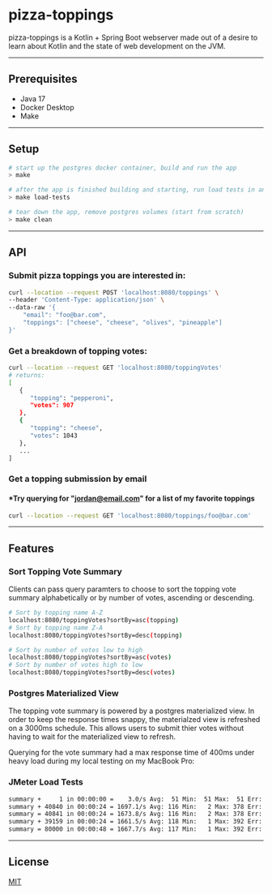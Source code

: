 # pizza-toppings

pizza-toppings is a Kotlin + Spring Boot webserver made out of a desire to learn about Kotlin and the state of web development on the JVM.

---
## Prerequisites
- Java 17
- Docker Desktop
- Make
---

## Setup 

```bash
# start up the postgres docker container, build and run the app
> make

# after the app is finished building and starting, run load tests in another terminal/shell process
> make load-tests

# tear down the app, remove postgres volumes (start from scratch)
> make clean
```
---
## API
### Submit pizza toppings you are interested in:
```bash
curl --location --request POST 'localhost:8080/toppings' \
--header 'Content-Type: application/json' \
--data-raw '{
    "email": "foo@bar.com",
    "toppings": ["cheese", "cheese", "olives", "pineapple"]
}'
```
### Get a breakdown of topping votes:
```bash
curl --location --request GET 'localhost:8080/toppingVotes'
# returns:
[
   {
      "topping": "pepperoni",
      "votes": 907
   },
   {
      "topping": "cheese",
      "votes": 1043
   },
   ...
]
```
### Get a topping submission by email
#### *Try querying for "jordan@email.com" for a list of my favorite toppings
```bash
curl --location --request GET 'localhost:8080/toppings/foo@bar.com'
```
---
## Features
### Sort Topping Vote Summary
Clients can pass query paramters to choose to sort the topping vote summary alphabetically or by number of votes, ascending or descending.
```bash
# Sort by topping name A-Z
localhost:8080/toppingVotes?sortBy=asc(topping)
# Sort by topping name Z-A
localhost:8080/toppingVotes?sortBy=desc(topping)

# Sort by number of votes low to high
localhost:8080/toppingVotes?sortBy=asc(votes)
# Sort by number of votes high to low
localhost:8080/toppingVotes?sortBy=desc(votes)
```
### Postgres Materialized View
The topping vote summary is powered by a postgres materialized view. In order to keep the response times snappy, the materialzed view is refreshed on a 3000ms schedule. This allows users to submit thier votes without having to wait for the materialized view to refresh.

Querying for the vote summary had a max response time of 400ms under heavy load during my local testing on my MacBook Pro:
### JMeter Load Tests
```bash
summary +     1 in 00:00:00 =    3.0/s Avg:  51 Min:  51 Max:  51 Err: 0
summary + 40840 in 00:00:24 = 1697.1/s Avg: 116 Min:   2 Max: 378 Err: 0
summary = 40841 in 00:00:24 = 1673.8/s Avg: 116 Min:   2 Max: 378 Err: 0
summary + 39159 in 00:00:24 = 1661.5/s Avg: 118 Min:   1 Max: 392 Err: 0
summary = 80000 in 00:00:48 = 1667.7/s Avg: 117 Min:   1 Max: 392 Err: 0
```
---
## License

[MIT](https://choosealicense.com/licenses/mit/)
